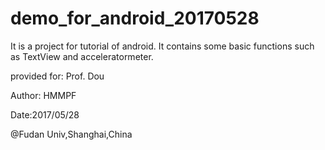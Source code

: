 # demo_for_android_20170528

It is a project for tutorial of android. It contains some basic functions such as TextView and acceleratormeter.

provided for: Prof. Dou

Author: HMMPF

Date:2017/05/28

@Fudan Univ,Shanghai,China
